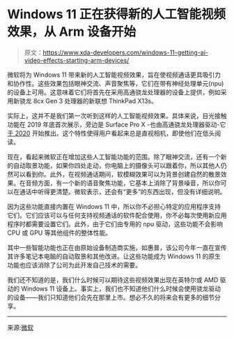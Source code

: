 # Windows 11 正在获得新的人工智能视频效果，从 Arm 设备开始

> 原文：<https://www.xda-developers.com/windows-11-getting-ai-video-effects-starting-arm-devices/>

微软将为 Windows 11 带来新的人工智能视频效果，旨在使视频通话更具吸引力和协作性。这些效果包括眼神交流、声音聚焦等，它们在带有神经处理单元(npu)的设备上可用。这意味着它们将首先在采用高通骁龙处理器的设备上提供，例如采用新骁龙 8cx Gen 3 处理器的新联想 ThinkPad X13s。

实际上，这并不是我们第一次听到这样的人工智能视频效果。具体来说，目光接触功能在 2019 年底首次展示，旁边是 Surface Pro X -也由高通骁龙处理器驱动-它[于 2020](https://www.xda-developers.com/microsofts-eye-contact-feature-goes-live-on-the-surface-pro-x-to-keep-your-gaze-focused-in-video-calls/) 开始推出。这个特性使得用户看起来总是直视相机，即使他们在低头阅读。

现在，看起来微软正在增加这些人工智能功能的范围。除了眼神交流，还有一个新的自动取景功能，如果你四处走动，你电脑上的摄像头可以跟着你，所以其他人仍然可以看到你。此外，在视频通话期间，软模糊效果可以为背景创建自然的散景效果。在音频方面，有一个新的语音聚焦功能，它基本上消除了背景噪音，所以你可以在通话中听得更清楚。微软表示，还会有“更多”的东西出现，但没有详细说明。

因为这些功能直接内置在 Windows 11 中，所以你不必担心特定的应用程序支持它们。它们应该可以与任何支持视频通话的软件配合使用，你不必每次使用新应用程序时都需要设置它们。此外，由于它们由专用的 npu 驱动，这些功能不会影响 CPU 或 GPU 等其他组件的整体性能。

其中一些智能功能也正在由原始设备制造商实施，如惠普，该公司今年一直在宣传其许多笔记本电脑的自动取景和其他改进。让这些功能成为 Windows 11 的原生功能也应该消除了公司为此开发自己技术的需要。

我们还不知道的是，我们什么时候可以期待这些视频效果出现在英特尔或 AMD 驱动的 Windows 11 设备上。事实上，我们也不知道他们什么时候会使用骁龙驱动的设备——我们只知道他们会先在那里上市。想必不久的将来会有更多的细节分享。

* * *

来源:[微软](https://www.microsoft.com/en-us/windows/business/event)
